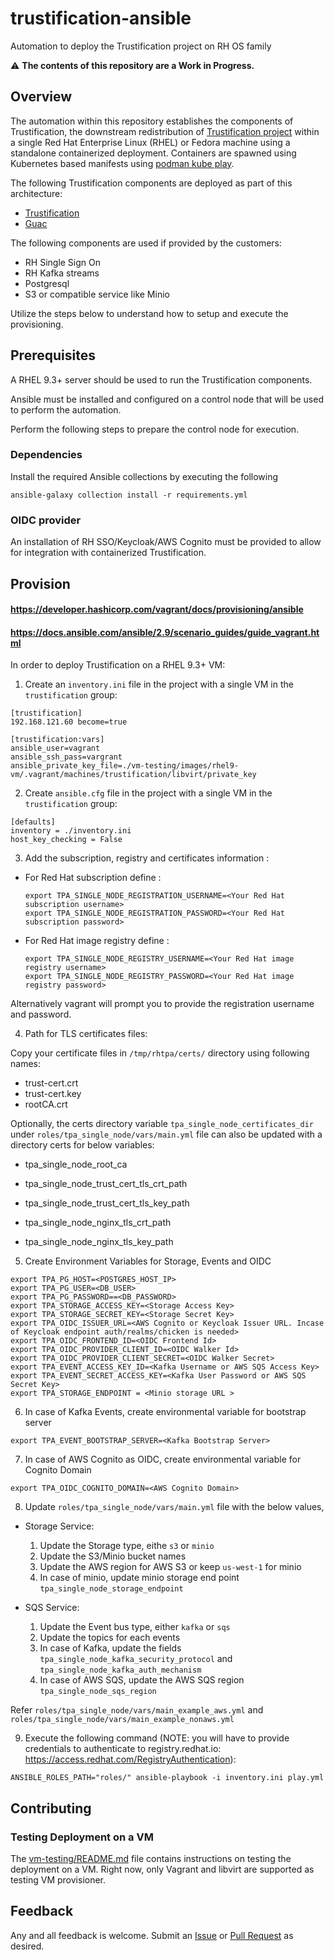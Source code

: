 # trustification-ansible

Automation to deploy the Trustification project on RH OS family

:warning: **The contents of this repository are a Work in Progress.**

## Overview

The automation within this repository establishes the components of Trustification, the downstream redistribution of [Trustification project](https://github.com/trustification/trustification) within a single Red Hat Enterprise Linux (RHEL) or Fedora machine using a standalone containerized deployment. Containers are spawned using Kubernetes based manifests using
[podman kube play](https://docs.podman.io/en/latest/markdown/podman-kube-play.1.html).

The following Trustification components are deployed as part of this architecture:

- [Trustification](https://github.com/trustification/trustification)
- [Guac](https://github.com/trustification/guac)

The following components are used if provided by the customers:

- RH Single Sign On
- RH Kafka streams
- Postgresql
- S3 or compatible service like Minio

Utilize the steps below to understand how to setup and execute the provisioning.

## Prerequisites

A RHEL 9.3+ server should be used to run the Trustification components.

Ansible must be installed and configured on a control node that will be used to perform the automation.

Perform the following steps to prepare the control node for execution.

### Dependencies

Install the required Ansible collections by executing the following

```shell
ansible-galaxy collection install -r requirements.yml
```

### OIDC provider

An installation of RH SSO/Keycloak/AWS Cognito must be provided to allow for integration with containerized Trustification.

## Provision

#### https://developer.hashicorp.com/vagrant/docs/provisioning/ansible

#### https://docs.ansible.com/ansible/2.9/scenario_guides/guide_vagrant.html

In order to deploy Trustification on a RHEL 9.3+ VM:

1. Create an `inventory.ini` file in the project with a single VM in the `trustification` group:

```
[trustification]
192.168.121.60 become=true

[trustification:vars]
ansible_user=vagrant
ansible_ssh_pass=vargrant
ansible_private_key_file=./vm-testing/images/rhel9-vm/.vagrant/machines/trustification/libvirt/private_key
```

2. Create `ansible.cfg` file in the project with a single VM in the `trustification` group:

```
[defaults]
inventory = ./inventory.ini
host_key_checking = False
```

3. Add the subscription, registry and certificates information :

- For Red Hat subscription define :
  ```
  export TPA_SINGLE_NODE_REGISTRATION_USERNAME=<Your Red Hat subscription username>
  export TPA_SINGLE_NODE_REGISTRATION_PASSWORD=<Your Red Hat subscription password>
  ```
- For Red Hat image registry define :
  ```
  export TPA_SINGLE_NODE_REGISTRY_USERNAME=<Your Red Hat image registry username>
  export TPA_SINGLE_NODE_REGISTRY_PASSWORD=<Your Red Hat image registry password>
  ```

Alternatively vagrant will prompt you to provide the registration username and password.

4. Path for TLS certificates files:

Copy your certificate files in `/tmp/rhtpa/certs/` directory using following names:

- trust-cert.crt
- trust-cert.key
- rootCA.crt

Optionally, the certs directory variable `tpa_single_node_certificates_dir` under `roles/tpa_single_node/vars/main.yml` file can also be updated with a directory certs for below variables:

- tpa_single_node_root_ca

- tpa_single_node_trust_cert_tls_crt_path
- tpa_single_node_trust_cert_tls_key_path
- tpa_single_node_nginx_tls_crt_path
- tpa_single_node_nginx_tls_key_path

5. Create Environment Variables for Storage, Events and OIDC

```
export TPA_PG_HOST=<POSTGRES_HOST_IP>
export TPA_PG_USER=<DB_USER>
export TPA_PG_PASSWORD==<DB_PASSWORD>
export TPA_STORAGE_ACCESS_KEY=<Storage Access Key>
export TPA_STORAGE_SECRET_KEY=<Storage Secret Key>
export TPA_OIDC_ISSUER_URL=<AWS Cognito or Keycloak Issuer URL. Incase of Keycloak endpoint auth/realms/chicken is needed>
export TPA_OIDC_FRONTEND_ID=<OIDC Frontend Id>
export TPA_OIDC_PROVIDER_CLIENT_ID=<OIDC Walker Id>
export TPA_OIDC_PROVIDER_CLIENT_SECRET=<OIDC Walker Secret>
export TPA_EVENT_ACCESS_KEY_ID=<Kafka Username or AWS SQS Access Key>
export TPA_EVENT_SECRET_ACCESS_KEY=<Kafka User Password or AWS SQS Secret Key>
export TPA_STORAGE_ENDPOINT = <Minio storage URL >
```

6. In case of Kafka Events, create environmental variable for bootstrap server

```
export TPA_EVENT_BOOTSTRAP_SERVER=<Kafka Bootstrap Server>
```

7. In case of AWS Cognito as OIDC, create environmental variable for Cognito Domain

```
export TPA_OIDC_COGNITO_DOMAIN=<AWS Cognito Domain>
```

8. Update `roles/tpa_single_node/vars/main.yml` file with the below values,

- Storage Service:

  1. Update the Storage type, eithe `s3` or `minio`
  2. Update the S3/Minio bucket names
  3. Update the AWS region for AWS S3 or keep `us-west-1` for minio
  4. In case of minio, update minio storage end point `tpa_single_node_storage_endpoint`

- SQS Service:
  1. Update the Event bus type, either `kafka` or `sqs`
  2. Update the topics for each events
  3. In case of Kafka, update the fields `tpa_single_node_kafka_security_protocol` and `tpa_single_node_kafka_auth_mechanism`
  4. In case of AWS SQS, update the AWS SQS region `tpa_single_node_sqs_region`

Refer `roles/tpa_single_node/vars/main_example_aws.yml` and `roles/tpa_single_node/vars/main_example_nonaws.yml`

9. Execute the following command (NOTE: you will have to provide credentials to authenticate to registry.redhat.io: https://access.redhat.com/RegistryAuthentication):

```shell
ANSIBLE_ROLES_PATH="roles/" ansible-playbook -i inventory.ini play.yml
```

## Contributing

### Testing Deployment on a VM

The [vm-testing/README.md](vm-testing/README.md) file contains instructions on testing the deployment on a VM. Right now, only Vagrant and libvirt are supported as testing VM provisioner.

## Feedback

Any and all feedback is welcome. Submit an [Issue](https://github.com/trustification/trustification-ansible/issues) or [Pull Request](https://github.com/trustification/trustification-ansible/pulls) as desired.
